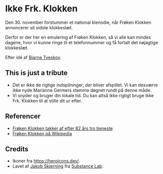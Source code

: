 # Ikke Frk. Klokken

Den 30. november forstummer et national klenodie, når Frøken Klokken annoncerer
sit sidste klokkeslæt.

Derfor er der her en emulering af Frøken Klokken, så vi alle kan mindes dagene,
hvor vi kunne ringe til et telefonnummer og få fortalt det nøjagtige klokkeslæt.

Efter idé af [Bjarne Tveskov](https://twitter.com/tveskov/status/1462344048249876481).

## This is just a tribute

* Det er ikke de rigtige indspilninger, der bliver afspillet. Vi kan desværre
  ikke nyde Marianne Germers stemme døgnet rundt på denne måde.
* Vi snyder og bruger din lokale tid. Du kan altså ikke rigtigt bruge Ikke Frk.
  Klokken til at stille dit ur efter.

## Referencer

* [Frøken Klokken takker af efter 82 års tro tjeneste](https://tdcgroup.com/da/news-and-press/nyheder-og-pressemeddelelser/2021/11/tdc-net-fremtidssikrer-den-digitale-infrastruktur--13636720)
* [Frøken Klokken på Wikipedia](https://da.wikipedia.org/wiki/Fr%C3%B8ken_Klokken)

## Credits

* Ikoner fra https://heroicons.dev/.
* Lavet af [Jakob Skjerning](https://mentalized.net/) fra [Substance Lab](https://substancelab.dk/).
